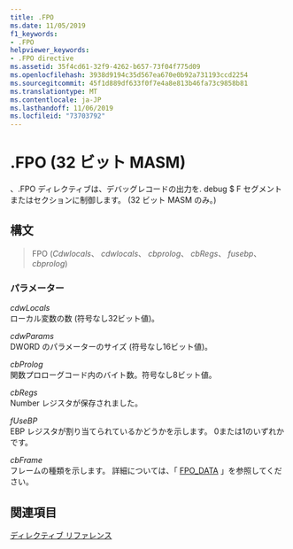 ```yaml
---
title: .FPO
ms.date: 11/05/2019
f1_keywords:
- .FPO
helpviewer_keywords:
- .FPO directive
ms.assetid: 35f4cd61-32f9-4262-b657-73f04f775d09
ms.openlocfilehash: 3938d9194c35d567ea670e0b92a731193ccd2254
ms.sourcegitcommit: 45f1d889df633f0f7e4a8e813b46fa73c9858b81
ms.translationtype: MT
ms.contentlocale: ja-JP
ms.lasthandoff: 11/06/2019
ms.locfileid: "73703792"
---
```

# <a name="fpo-32-bit-masm"></a>.FPO (32 ビット MASM)

、.FPO ディレクティブは、デバッグレコードの出力を. debug $ F セグメントまたはセクションに制御します。 (32 ビット MASM のみ。)

## <a name="syntax"></a>構文

> FPO (*Cdwlocals*、 *cdwlocals*、 *cbprolog*、 *cbRegs*、 *fusebp*、 *cbprolog*)

### <a name="parameters"></a>パラメーター

*cdwLocals*<br/>
ローカル変数の数 (符号なし32ビット値)。

*cdwParams*<br/>
DWORD のパラメーターのサイズ (符号なし16ビット値)。

*cbProlog*<br/>
関数プロローグコード内のバイト数。符号なし8ビット値。

*cbRegs*<br/>
Number レジスタが保存されました。

*fUseBP*<br/>
EBP レジスタが割り当てられているかどうかを示します。 0または1のいずれかです。

*cbFrame*<br/>
フレームの種類を示します。  詳細については、「 [FPO_DATA](/windows/win32/api/winnt/ns-winnt-fpo_data) 」を参照してください。

## <a name="see-also"></a>関連項目

[ディレクティブ リファレンス](../../assembler/masm/directives-reference.md)<br/>
